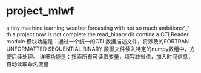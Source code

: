 # project_mlwf
a tiny machine learning weather forcasting with not so much ambitions^_^
this project now is not complete
the read_binary dir contine a CTLReader module 
模块功能是：通过一个统一的CTL数据描述文件，将涉及的FORTRAN UNFORMATTED SEQUENTIAL BINARY 数据文件读入特定的numpy数组中，方便后续处理。
详细功能是：搜索所有可读取变量，填写缺省值，加入时间信息，自动读取命名变量
